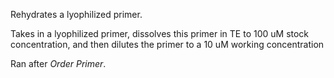 Rehydrates a lyophilized primer.

Takes in a lyophilized primer, dissolves this primer in TE to
100 uM stock concentration, and then dilutes the primer to a 10 uM working concentration

Ran after *Order Primer*. 